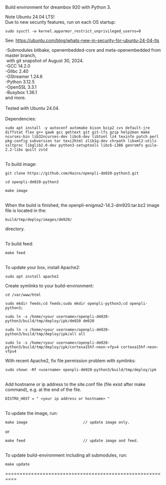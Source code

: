 Build environment for dreambox 920 with Python 3.<br>

Note Ubuntu 24.04 LTS!<br>
Due to new security features, run on each OS startup:
```
sudo sysctl -w kernel.apparmor_restrict_unprivileged_userns=0
```
See:
https://ubuntu.com/blog/whats-new-in-security-for-ubuntu-24-04-lts

-Submodules bitbake, openembedded-core and meta-openembedded from master branch,<br>
&nbsp;with git snapshot of August 30, 2024.<br>
-GCC 14.2.0<br>
-Glibc 2.40<br>
-GStreamer 1.24.6<br>
-Python 3.12.5<br>
-OpenSSL 3.3.1<br>
-Busybox 1.36.1<br>
and more.<br>
<br>
Tested with Ubuntu 24.04.
<br>
<br>
Dependencies:
```
sudo apt install -y autoconf automake bison bzip2 cvs default-jre diffstat flex g++ gawk gcc gettext git git-lfs gzip help2man make ncurses-bin lib32ncurses-dev libc6-dev libtool lz4 texinfo patch perl pkg-config subversion tar texi2html zlib1g-dev chrpath libxml2-utils xsltproc libglib2.0-dev python3-setuptools libc6-i386 genromfs guile-2.2-libs quilt zstd
```
<br>To build image:
```
git clone https://github.com/Hains/openpli-dm920-python3.git

cd openpli-dm920-python3

make image
```
<br>When the build is finished, the openpli-enigma2-14.2-dm920.tar.bz2 image file is located in the:
```
build/tmp/deploy/images/dm920/
```
directory.

<br>To build feed:
```
make feed
```

<br>To update your box, install Apache2:
```
sudo apt install apache2
```
Create symlinks to your build-environment:
```
cd /var/www/html

sudo mkdir feeds;cd feeds;sudo mkdir openpli-python3;cd openpli-python3;

sudo ln -s /home/<your username>/openpli-dm920-python3/build/tmp/deploy/ipk/dm920 dm920 

sudo ln -s /home/<your username>/openpli-dm920-python3/build/tmp/deploy/ipk/all all

sudo ln -s /home/<your username>/openpli-dm920-python3/build/tmp/deploy/ipk/cortexa15hf-neon-vfpv4 cortexa15hf-neon-vfpv4
```
With recent Apache2, fix file permission problem with symlinks:
```
sudo chown -Rf <username> openpli-dm920-python3/build/tmp/deploy/ipk
```
<br>Add hostname or ip address to the site.conf file (file exist after make command), e.g. at the end of the file.
```
DISTRO_HOST = " <your ip address or hostname> "
```
<br>To update the image, run:
```
make image                         // update image only.
```
or  
```
make feed                          // update image and feed.
```

<br>To update build-environment including all submodules, run:
```
make update
```

==========================================================
